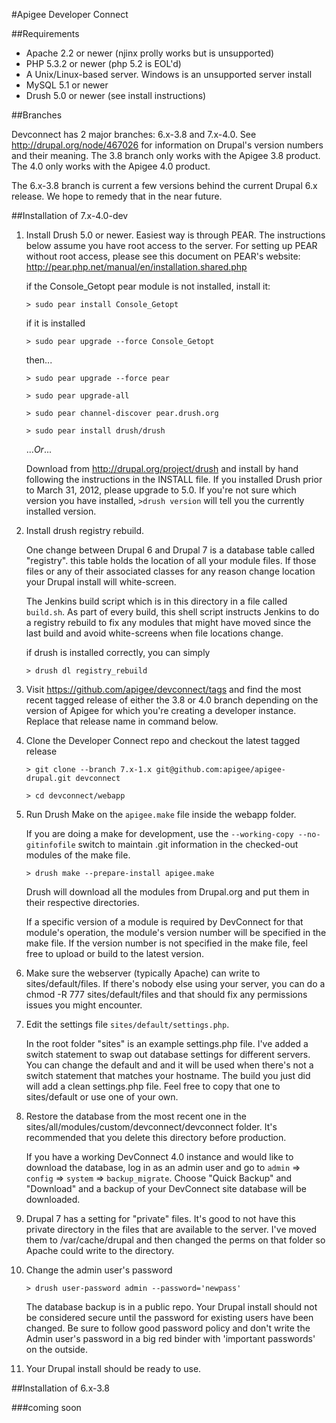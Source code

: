 #Apigee Developer Connect
 
##Requirements
 
* Apache 2.2 or newer (njinx prolly works but is unsupported)
* PHP 5.3.2 or newer (php 5.2 is EOL'd)
* A Unix/Linux-based server. Windows is an unsupported server install
* MySQL 5.1 or newer
* Drush 5.0 or newer (see install instructions)
 
##Branches
 
Devconnect has 2 major branches: 6.x-3.8 and 7.x-4.0. See 
http://drupal.org/node/467026 for information on 
Drupal's version numbers and their meaning. The 3.8 branch 
only works with the Apigee 3.8 product. The 4.0 only works 
with the Apigee 4.0 product.
 
The 6.x-3.8 branch is current a few versions behind the current
Drupal 6.x release. We hope to remedy that in the near future.
 
##Installation of 7.x-4.0-dev
 
1.  Install Drush 5.0 or newer. Easiest way is through PEAR. The instructions
    below assume you have root access to the server. For setting up PEAR without
    root access, please see this document on PEAR's website: 
    http://pear.php.net/manual/en/installation.shared.php
 
    if the Console_Getopt pear module is not installed,
    install it:
 
    `> sudo pear install Console_Getopt`
 
    if it is installed 
     
    `> sudo pear upgrade --force Console_Getopt`
     
    then...
     
    `> sudo pear upgrade --force pear`
 
    `> sudo pear upgrade-all`
 
    `> sudo pear channel-discover pear.drush.org`
 
    `> sudo pear install drush/drush`
 
    ...*Or*...
     
    Download from http://drupal.org/project/drush and install 
    by hand following the instructions in the INSTALL file. If you 
    installed Drush prior to March 31, 2012, please upgrade to 5.0.
    If you're not sure which version you have installed, `>drush version`
    will tell you the currently installed version.
     
1.  Install drush registry rebuild.
 
    One change between Drupal 6 and Drupal 7 is a database table called "registry".
    this table holds the location of all your module files. If those files or any
    of their associated classes for any reason change location your Drupal install 
    will white-screen.
     
    The Jenkins build script which is in this directory in a file called `build.sh`.
    As part of every build, this shell script instructs Jenkins to do a registry
    rebuild to fix any modules that might have moved since the last build
    and avoid white-screens when file locations change.
     
    if drush is installed correctly, you can simply
     
    `> drush dl registry_rebuild`
 
1.  Visit https://github.com/apigee/devconnect/tags and find the most
    recent tagged release of either the 3.8 or 4.0 branch depending on
    the version of Apigee for which you're creating a developer instance.
    Replace that release name in command below.
 
1.  Clone the Developer Connect repo and checkout the latest tagged release
 
    `> git clone --branch 7.x-1.x git@github.com:apigee/apigee-drupal.git devconnect`

	`> cd devconnect/webapp`	
 
1.  Run Drush Make on the `apigee.make` file inside the webapp folder.

	If you are doing a make for development, use the `--working-copy --no-gitinfofile` 
	switch to maintain .git information in the checked-out modules of the make file.
    
	`> drush make --prepare-install apigee.make`
    
	Drush will download all the modules from Drupal.org and put them in their respective
    directories. 

    If a specific version of a module is required by DevConnect for that module's operation, 
    the module's version number will be specified in the make file. If the version number is
    not specified in the make file, feel free to upload or build to the latest version.

1.  Make sure the webserver (typically Apache) can write to sites/default/files. If there's nobody else
    using your server, you can do a chmod -R 777 sites/default/files and that should fix
    any permissions issues you might encounter.

1.  Edit the settings file `sites/default/settings.php`. 

    In the root folder "sites" is an example settings.php file. I've added a switch statement
    to swap out database settings for different servers. You can change the default and
    and it will be used when there's not a switch statement that matches your hostname. The 
	build you just did will add a clean settings.php file. Feel free to copy that one to 
	sites/default or use one of your own.
	
1.  Restore the database from the most recent one in the sites/all/modules/custom/devconnect/devconnect
	folder. It's recommended that you delete this directory before production. 

	If you have a working DevConnect 4.0 instance and would like to download the database,
	log in as an admin user and go to `admin` => `config` => `system` => `backup_migrate`. 
	Choose "Quick Backup" and "Download" and a backup of your DevConnect site database will be
	downloaded.

1.	Drupal 7 has a setting for "private" files. It's good to not have this private directory in the files
    that are available to the server. I've moved them to /var/cache/drupal and then changed
    the perms on that folder so Apache could write to the directory.
     
1.  Change the admin user's password 
	
	`> drush user-password admin --password='newpass'`
 
    The database backup is in a public repo. Your Drupal install should not be considered secure
    until the password for existing users have been changed. Be sure to follow good password policy 
    and don't write the Admin user's password in a big red binder with 'important passwords' on the outside.
 
1.  Your Drupal install should be ready to use.
 
 
##Installation of 6.x-3.8
 
###coming soon